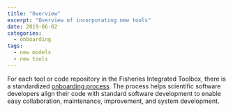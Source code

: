 ```yaml
---
title: "Overview"
excerpt: "Overview of incorporating new tools"
date: 2019-06-02
categories:
  - onboarding
tags:
  - new models
  - new tools
---
```


For each tool or code repository in the Fisheries Integrated Toolbox, there is a standardized [onboarding process](https://noaa-fisheries-integrated-toolbox.github.io/FIT-Onboarding-Presentation/).  The process helps scientific software developers align their code with standard software development to enable easy collaboration, maintenance, improvement, and system development.